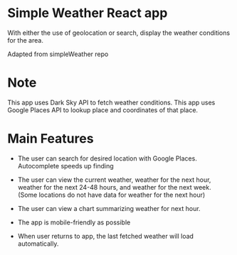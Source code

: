 # Simple Weather React app
With either the use of geolocation or search, display the weather conditions for the area. 

Adapted from simpleWeather repo

# Note
This app uses Dark Sky API to fetch weather conditions. 
This app uses Google Places API to lookup place and coordinates of that place.

# Main Features
- The user can search for desired location with Google Places. Autocomplete speeds up finding
- The user can view the current weather, weather for the next hour, weather for the next 24-48 hours, and weather for the next week. 
(Some locations do not have data for weather for the next hour)

- The user can view a chart summarizing weather for next hour. 
- The app is mobile-friendly as possible
- When user returns to app, the last fetched weather will load automatically. 